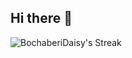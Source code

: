 ## Hi there 👋

<!--
**BochaberiDaisy/BochaberiDaisy** is a ✨ _special_ ✨ repository because its `README.md` (this file) appears on your GitHub profile.

Here are some ideas to get you started:

- 🔭 I’m currently working on ...
- 🌱 I’m currently learning ...
- 👯 I’m looking to collaborate on ...
- 🤔 I’m looking for help with ...
- 💬 Ask me about ...
- 📫 How to reach me: ...
- 😄 Pronouns: ...
- ⚡ Fun fact: ...
-->

![BochaberiDaisy's Streak](https://github-readme-streak-stats.herokuapp.com/?user=BochaberiDaisy&theme=vue&hide_border=true)
